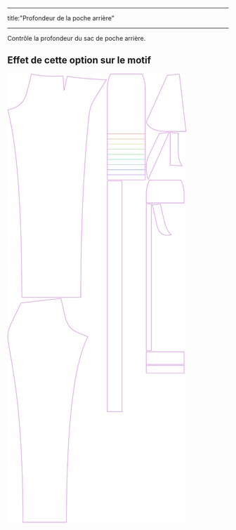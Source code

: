 - - -
title:"Profondeur de la poche arrière"
- - -

Contrôle la profondeur du sac de poche arrière.

## Effet de cette option sur le motif

![Cette image montre l'effet de cette option en superposant plusieurs variantes qui ont une valeur différente pour cette option](charlie_backpocketdepth_sample.svg "Effet de cette option sur le patron")
